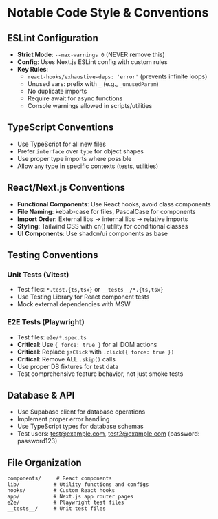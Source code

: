 # Notable Code Style & Conventions

## ESLint Configuration
- **Strict Mode**: `--max-warnings 0` (NEVER remove this)
- **Config**: Uses Next.js ESLint config with custom rules
- **Key Rules**:
  - `react-hooks/exhaustive-deps: 'error'` (prevents infinite loops)
  - Unused vars: prefix with `_` (e.g., `_unusedParam`)
  - No duplicate imports
  - Require await for async functions
  - Console warnings allowed in scripts/utilities

## TypeScript Conventions
- Use TypeScript for all new files
- Prefer `interface` over `type` for object shapes
- Use proper type imports where possible
- Allow `any` type in specific contexts (tests, utilities)

## React/Next.js Conventions
- **Functional Components**: Use React hooks, avoid class components
- **File Naming**: kebab-case for files, PascalCase for components
- **Import Order**: External libs → internal libs → relative imports
- **Styling**: Tailwind CSS with cn() utility for conditional classes
- **UI Components**: Use shadcn/ui components as base

## Testing Conventions

### Unit Tests (Vitest)
- Test files: `*.test.{ts,tsx}` or `__tests__/*.{ts,tsx}`
- Use Testing Library for React component tests
- Mock external dependencies with MSW

### E2E Tests (Playwright)
- Test files: `e2e/*.spec.ts`
- **Critical**: Use `{ force: true }` for all DOM actions
- **Critical**: Replace `jsClick` with `.click({ force: true })`
- **Critical**: Remove ALL `.skip()` calls
- Use proper DB fixtures for test data
- Test comprehensive feature behavior, not just smoke tests

## Database & API
- Use Supabase client for database operations
- Implement proper error handling
- Use TypeScript types for database schemas
- Test users: test@example.com, test2@example.com (password: password123)

## File Organization
```
components/     # React components
lib/           # Utility functions and configs
hooks/         # Custom React hooks  
app/           # Next.js app router pages
e2e/           # Playwright test files
__tests__/     # Unit test files
```